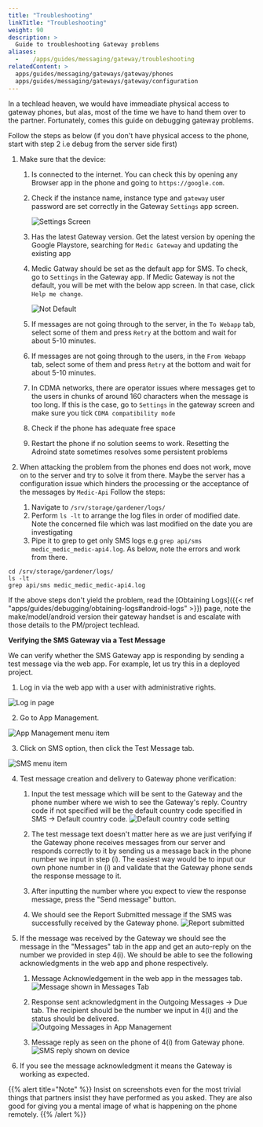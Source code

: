 ```yaml
---
title: "Troubleshooting"
linkTitle: "Troubleshooting"
weight: 90
description: >
  Guide to troubleshooting Gateway problems
aliases:
  -    /apps/guides/messaging/gateway/troubleshooting
relatedContent: >
  apps/guides/messaging/gateways/gateway/phones
  apps/guides/messaging/gateways/gateway/configuration
---
```


In a techlead heaven, we would have immeadiate physical access to gateway phones, but alas, most of the time we have to hand them over to the partner. Fortunately, comes this guide on debugging gateway problems.

Follow the steps as below (if you don't have physical access to the phone, start with step 2 i.e debug from the server side first)

1. Make sure that the device:

	1. Is connected to the internet. You can check this by opening any Browser app in the phone and going to `https://google.com`.
	2. Check if the instance name, instance type and `gateway` user password are set correctly in the Gateway `Settings` app screen.

        ![Settings Screen](settings_screen.png)

	3. Has the latest Gateway version. Get the latest version by opening the Google Playstore, searching for `Medic Gateway` and updating the existing app

	4. Medic Gatway should be set as the default app for SMS. To check, go to `Settings` in the Gateway app. If Medic Gateway is not the default, you will be met with the below app screen. In that case, click `Help me change`.

        ![Not Default](not_default.png)

	5. If messages are not going through to the server, in the `To Webapp`  tab, select some of them and press `Retry` at the bottom and wait for about 5-10 minutes.

	6. If messages are not going through to the users, in the `From Webapp`  tab, select some of them and press `Retry` at the bottom and wait for about 5-10 minutes.

	7. In CDMA networks, there are operator issues where messages get to the users in chunks of around 160 characters when the message is too long. If this is the case, go to `Settings` in the gateway screen and make sure you tick `CDMA compatibility mode`

	8. Check if the phone has adequate free space

	9. Restart the phone if no solution seems to work. Resetting the Adroind state sometimes resolves some persistent problems

2.  When attacking the problem from the phones end does not work, move on to the server and try to solve it from there. Maybe the server has a configuration issue which hinders the processing or the acceptance of the messages by `Medic-Api`
Follow the steps:
	1. Navigate to `/srv/storage/gardener/logs/ `
	1. Perform `ls -lt` to arrange the log files in order of modified date. Note the concerned file which was last modified on the date you are investigating
	1. Pipe it to grep to get only SMS logs e.g `grep api/sms medic_medic_medic-api4.log`. As below, note the errors and work from there.
```
cd /srv/storage/gardener/logs/
ls -lt
grep api/sms medic_medic_medic-api4.log
```
If the above steps don't yield the problem, read the [Obtaining Logs]({{< ref "apps/guides/debugging/obtaining-logs#android-logs" >}}) page, note the make/model/android version their gateway handset is and escalate with those details to the PM/project techlead.

**Verifying the SMS Gateway via a Test Message**

We can verify whether the SMS Gateway app is responding by sending a test message via the web app. For example, let us try this in a deployed project.
1. Log in via the web app with a user with administrative rights.

![Log in page](log-in-page.png)

2. Go to App Management.

![App Management menu item](app-management-menu-item.png)

3. Click on SMS option, then click the Test Message tab.

![SMS menu item](sms-menu-item.png)

4. Test message creation and delivery to Gateway phone verification:
	1. Input the test message which will be sent to the Gateway and the phone number where we wish to see the Gateway's reply. Country code if not specified will be the default country code specified in SMS -> Default country code.
![Default country code setting](default-country-code.png)

	2. The test message text doesn't matter here as we are just verifying if the Gateway phone receives messages from our server and responds correctly to it by sending us a message back in the phone number we input in step (i). The easiest way would be to input our own phone number in (i) and validate that the Gateway phone sends the response message to it.
	3. After inputting the number where you expect to view the response message, press the "Send message" button. 
	4. We should see the Report Submitted message if the SMS was successfully received by the Gateway phone.
![Report submitted](report-submitted.png)

5. If the message was received by the Gateway we should see the message in the "Messages" tab in the app and get an auto-reply on the number we provided in step 4(i). We should be able to see the following acknowledgments in the web app and phone respectively.

	1. Message Acknowledgement in the web app in the messages tab.
![Message shown in Messages Tab](messages-tab.png)


	2. Response sent acknowledgment in the Outgoing Messages -> Due tab. The recipient should be the number we input in 4(i) and the status should be delivered. 
![Outgoing Messages in App Management](outgoing-messages.png)


	3. Message reply as seen on the phone of 4(i) from Gateway phone.
![SMS reply shown on device](sms-reply.png)


6. If you see the message acknowledgment it means the Gateway is working as expected.

{{% alert title="Note" %}}
Insist on screenshots even for the most trivial things that partners insist they have performed as you asked. They are also good for giving you a mental image of what is happening on the phone remotely.
{{% /alert %}}



